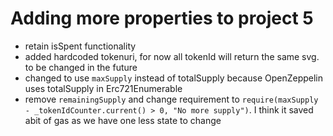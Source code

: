 # Adding more properties to project 5
- retain isSpent functionality
- added hardcoded tokenuri, for now all tokenId will return the same svg. to be changed in the future
- changed to use `maxSupply` instead of totalSupply because OpenZeppelin uses totalSupply in Erc721Enumerable
- remove `remainingSupply` and change requirement to `require(maxSupply - _tokenIdCounter.current() > 0, "No more supply")`. I think it saved abit of gas as we have one less state to change 